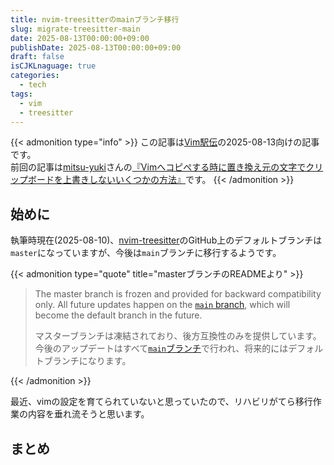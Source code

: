 ```yaml
---
title: nvim-treesitterのmainブランチ移行
slug: migrate-treesitter-main
date: 2025-08-13T00:00:00+09:00
publishDate: 2025-08-13T00:00:00+09:00
draft: false
isCJKLnaguage: true
categories:
  - tech
tags:
  - vim
  - treesitter
---
```


<!-- textlint-disable -->
{{< admonition type="info" >}}
この記事は[Vim駅伝](https://vim-jp.org/ekiden/)の2025-08-13向けの記事です。\
前回の記事は[mitsu-yuki](https://github.com/mitsu-yuki)さんの[『Vimへコピぺする時に置き換え元の文字でクリップボードを上書きしないいくつかの方法』](https://qiita.com/mitsu-yuki/private/566cd8634abe10a3341e)です。
{{< /admonition >}}
<!-- textlint-enable -->

## 始めに

執筆時現在(2025-08-10)、[nvim-treesitter](https://github.com/nvim-treesitter/nvim-treesitter)のGitHub上のデフォルトブランチは`master`になっていますが、今後は`main`ブランチに移行するようです。

<!-- textlint-disable -->
{{< admonition type="quote" title="masterブランチのREADMEより" >}}

> The master branch is frozen and provided for backward compatibility only.
> All future updates happen on the [`main` branch](https://github.com/nvim-treesitter/nvim-treesitter/blob/main/README.md), which will become the default branch in the future.
>
> マスターブランチは凍結されており、後方互換性のみを提供しています。
> 今後のアップデートはすべて[`main`ブランチ](https://github.com/nvim-treesitter/nvim-treesitter/blob/main/README.md)で行われ、将来的にはデフォルトブランチになります。

{{< /admonition >}}
<!-- textlint-enable -->

最近、vimの設定を育てられていないと思っていたので、リハビリがてら移行作業の内容を垂れ流そうと思います。

## まとめ
